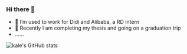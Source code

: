 ### Hi there 👋

- 🏃 I’m used to work for Didi and Alibaba, a RD intern
- 🔭 Recently I am completing my thesis and going on a graduation trip
- ......

![kale's GitHub stats](https://github-readme-stats.vercel.app/api?username=kalew515&show_icons=true&theme=radical)
